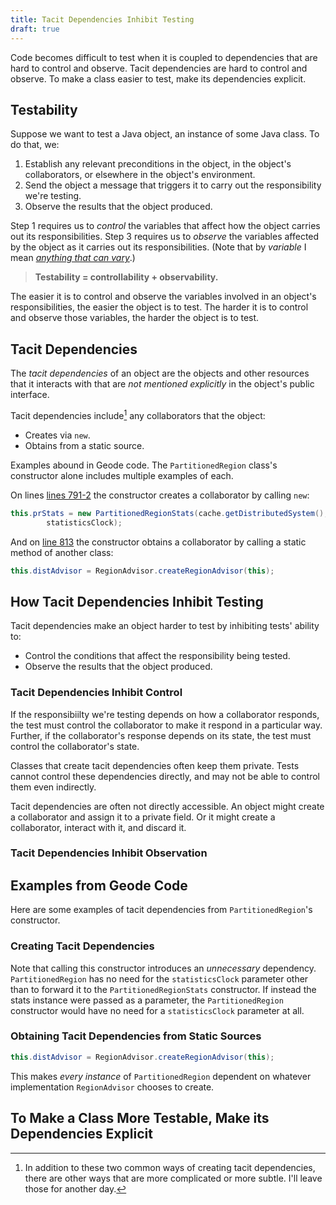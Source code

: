 ```yaml
---
title: Tacit Dependencies Inhibit Testing
draft: true
---
```


Code becomes difficult to test
when it is coupled to dependencies
that are hard to control and observe.
Tacit dependencies are hard to control and observe.
To make a class easier to test,
make its dependencies explicit.
<!--more-->




## Testability

Suppose we want to test a Java object,
an instance of some Java class.
To do that, we:

1. Establish any relevant preconditions
    in the object,
    in the object's collaborators,
    or elsewhere in the object's environment.
1. Send the object a message
    that triggers it to carry out
    the responsibility we're testing.
1. Observe the results
    that the object produced.

Step 1 requires us to
_control_ the variables
that affect how the object carries out its responsibilities.
Step 3 requires us to
_observe_ the variables
affected by the object as it carries out its responsibilities.
(Note that by _variable_ I mean
[_anything that can vary_](https://vimeo.com/34356209).)

> **Testability = controllability + observability.**

The easier it is to control and observe
the variables involved in an object's responsibilities,
the easier the object is to test.
The harder it is to control and observe those variables,
the harder the object is to test.




## Tacit Dependencies

The _tacit dependencies_ of an object
are the objects and other resources
that it interacts with
that are _not mentioned explicitly_
in the object's public interface.

Tacit dependencies include[^other-ways]
any collaborators that the object:

-   Creates via `new`.
-   Obtains from a static source.

Examples abound in Geode code.
The `PartitionedRegion` class's constructor
alone
includes multiple examples
of each.

On lines [lines 791-2](https://github.com/apache/geode/blob/0ea005d5d7d1deb5ebe9639b34b0294af577b51d/geode-core/src/main/java/org/apache/geode/internal/cache/PartitionedRegion.java#L791-L792)
the constructor creates a collaborator by calling `new`:

```java
this.prStats = new PartitionedRegionStats(cache.getDistributedSystem(), getFullPath(),
        statisticsClock);
```

And on [line 813](https://github.com/apache/geode/blob/0ea005d5d7d1deb5ebe9639b34b0294af577b51d/geode-core/src/main/java/org/apache/geode/internal/cache/PartitionedRegion.java#L813)
the constructor obtains a collaborator
by calling a static method
of another class:

```java
this.distAdvisor = RegionAdvisor.createRegionAdvisor(this);
```





## How Tacit Dependencies Inhibit Testing

Tacit dependencies make an object harder to test
by inhibiting tests' ability to:

-   Control the conditions
    that affect the responsibility being tested.
-   Observe the results
    that the object produced.

### Tacit Dependencies Inhibit Control


If the responsibiilty we're testing
depends on how a collaborator responds,
the test must control the collaborator
to make it respond in a particular way.
Further, if the collaborator's response
depends on its state,
the test must control the collaborator's state.

Classes that create tacit dependencies
often keep them private.
Tests cannot control these dependencies directly,
and may not be able to control them even indirectly.

Tacit dependencies are often not directly accessible.
An object might create a collaborator
and assign it to a private field.
Or it might create a collaborator,
interact with it,
and discard it.

### Tacit Dependencies Inhibit Observation




## Examples from Geode Code

Here are some examples of tacit dependencies from `PartitionedRegion`'s constructor.

### Creating Tacit Dependencies

Note that calling this constructor
introduces an _unnecessary_ dependency.
`PartitionedRegion` has no need for the `statisticsClock` parameter
other than to forward it to the `PartitionedRegionStats` constructor.
If instead the stats instance were passed as a parameter,
the `PartitionedRegion` constructor
would have no need for a `statisticsClock` parameter at all.

### Obtaining Tacit Dependencies from Static Sources

```java
this.distAdvisor = RegionAdvisor.createRegionAdvisor(this);
```

This makes _every instance_ of `PartitionedRegion` dependent on
whatever implementation `RegionAdvisor` chooses to create.




## To Make a Class More Testable, Make its Dependencies Explicit




[^other-ways]: In addition to these two common ways of creating tacit dependencies,
there are other ways
that are more complicated or more subtle.
I'll leave those for another day.
